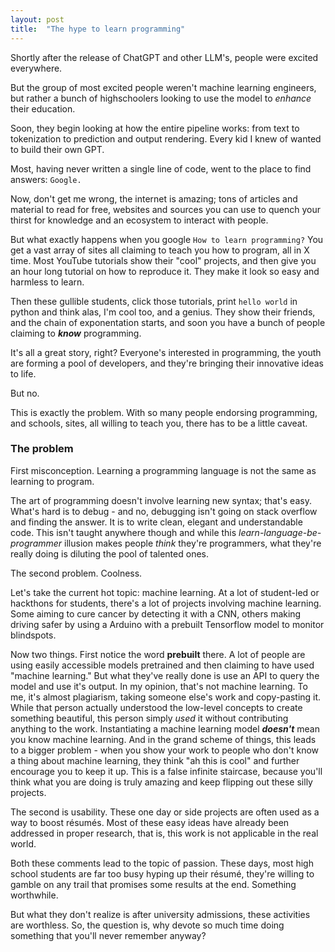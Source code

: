 ```yaml
---
layout: post
title:  "The hype to learn programming"
---
```


Shortly after the release of ChatGPT and other LLM's, people were excited everywhere.

But the group of most excited people weren't machine learning engineers, but rather a bunch of highschoolers looking to use the model to *enhance* their education.

Soon, they begin looking at how the entire pipeline works: from text to tokenization to prediction and output rendering. Every kid I knew of wanted to build their own GPT.

Most, having never written a single line of code, went to the place to find answers: `Google.`

Now, don't get me wrong, the internet is amazing; tons of articles and material to read for free, websites and sources you can use to quench your thirst for knowledge and an ecosystem to interact with people.

But what exactly happens when you google `How to learn programming?` You get a vast array of sites all claiming to teach you how to program, all in X time. Most YouTube tutorials show their "cool" projects, and then give you an hour long tutorial on how to reproduce it. They make it look so easy and harmless to learn.

Then these gullible students, click those tutorials, print `hello world` in python and think alas, I'm cool too, and a genius. They show their friends, and the chain of exponentation starts, and soon you have a bunch of people claiming to ***know*** programming.

It's all a great story, right? Everyone's interested in programming, the youth are forming a pool of developers, and they're bringing their innovative ideas to life.

But no.

This is exactly the problem. With so many people endorsing programming, and schools, sites, all willing to teach you, there has to be a little caveat.

### The problem
First misconception. Learning a programming language is not the same as learning to program.

The art of programming doesn't involve learning new syntax; that's easy. What's hard is to debug - and no, debugging isn't going on stack overflow and finding the answer. It is to write clean, elegant and understandable code. This isn't taught anywhere though and while this *learn-language-be-programmer* illusion makes people *think* they're programmers, what they're really doing is diluting the pool of talented ones.

The second problem. Coolness.

Let's take the current hot topic: machine learning. At a lot of student-led or hackthons for students, there's a lot of projects involving machine learning. Some aiming to cure cancer by detecting it with a CNN, others making driving safer by using a Arduino with a prebuilt Tensorflow model to monitor blindspots. 

Now two things. First notice the word **prebuilt** there. A lot of people are using easily accessible models pretrained and then claiming to have used "machine learning." But what they've really done is use an API to query the model and use it's output. In my opinion, that's not machine learning. To me, it's almost plagiarism, taking someone else's work and copy-pasting it. While that person actually understood the low-level concepts to create something beautiful, this person simply *used* it without contributing anything to the work. Instantiating a machine learning model ***doesn't*** mean you know machine learning. And in the grand scheme of things, this leads to a bigger problem - when you show your work to people who don't know a thing about machine learning, they think "ah this is cool" and further encourage you to keep it up. This is a false infinite staircase, because you'll think what you are doing is truly amazing and keep flipping out these silly projects.

The second is usability. These one day or side projects are often used as a way to boost résumés. Most of these easy ideas have already been addressed in proper research, that is, this work is not applicable in the real world. 

Both these comments lead to the topic of passion. These days, most high school students are far too busy hyping up their résumé, they're willing to gamble on any trail that promises some results at the end. Something worthwhile.

But what they don't realize is after university admissions, these activities are worthless. So, the question is, why devote so much time doing something that you'll never remember anyway?





